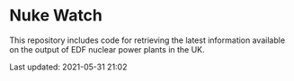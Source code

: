 # Nuke Watch

This repository includes code for retrieving the latest information available on the output of EDF nuclear power plants in the UK.

Last updated: 2021-05-31 21:02